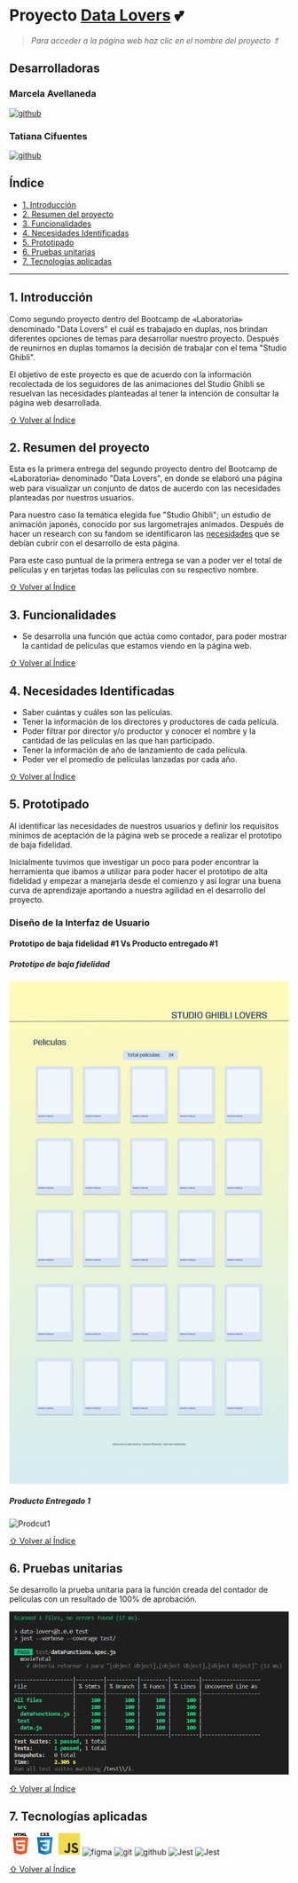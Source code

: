 # Proyecto [Data Lovers](https://taciga30.github.io/DEV011-data-lovers/src) :two_hearts:
 > *Para acceder a la página web haz clic en el nombre del proyecto ⇑*

## Desarrolladoras 

### Marcela Avellaneda 
<a href="https://github.com/marcescala" target="_blank" rel="noreferrer"> <img src="https://upload.wikimedia.org/wikipedia/commons/a/ae/Github-desktop-logo-symbol.svg" alt="github" width="40" height="40"/> </a> 

### Tatiana Cifuentes 
<a href="https://github.com/taciga30" target="_blank" rel="noreferrer"> <img src="https://upload.wikimedia.org/wikipedia/commons/a/ae/Github-desktop-logo-symbol.svg" alt="github" width="40" height="40"/> </a>


## Índice

* [1. Introducción](#1-introducción)
* [2. Resumen del proyecto](#2-resumen-del-proyecto)
* [3. Funcionalidades](#3-funcionalidades)
* [4. Necesidades Identificadas](#4-necesidades-identificadas)
* [5. Prototipado](#5-prototipado)
* [6. Pruebas unitarias](#6-pruebas-unitarias)
* [7. Tecnologías aplicadas](#7-tecnologías-aplicadas)

***
## 1. Introducción

Como segundo proyecto dentro del Bootcamp de ⪡Laboratoria⪢ denominado "Data Lovers" el cuál es trabajado en duplas, nos brindan diferentes opciones de temas para desarrollar nuestro proyecto. Después de reunirnos en duplas tomamos la decisión de trabajar con el tema "Studio Ghibli".

El objetivo de este proyecto es que de acuerdo con la información recolectada de los seguidores de las animaciones del Studio Ghibli se resuelvan las necesidades planteadas al tener la intención de consultar la página web desarrollada.

[⇧ Volver al Índice](#índice)

## 2. Resumen del proyecto

Esta es la primera entrega del segundo proyecto dentro del Bootcamp de ⪡Laboratoria⪢ denominado "Data Lovers", en donde se elaboró una página web para visualizar un conjunto de datos de aucerdo con las necesidades planteadas por nuestros usuarios. 

Para nuestro caso la temática elegida fue "Studio Ghibli"; un estudio de animación japonés, conocido por sus largometrajes
animados. Después de hacer un research con su fandom se identificaron las [necesidades](#4-Necesidades-Identificadas) que se debían cubrir con el desarrollo de esta página.

Para este caso puntual de la primera entrega se van a poder ver el total de películas y en tarjetas todas las películas con su respectivo nombre. 

[⇧ Volver al Índice](#índice)

## 3. Funcionalidades

* Se desarrolla una función que actúa como contador, para poder mostrar la cantidad de películas que estamos viendo en la página web.

[⇧ Volver al Índice](#índice)

## 4. Necesidades Identificadas

* Saber cuántas y cuáles son las películas.
* Tener la información de los directores y productores de cada película.
* Poder filtrar por director y/o productor y conocer el nombre y la cantidad de las películas en las que han participado.
* Tener la información de año de lanzamiento de cada película.
* Poder ver el promedio de películas lanzadas por cada año.

[⇧ Volver al Índice](#índice)

## 5. Prototipado

Al identificar las necesidades de nuestros usuarios y definir los requisitos mínimos de aceptación de la página web se procede a realizar el prototipo de baja fidelidad.

Inicialmente tuvimos que investigar un poco para poder encontrar la herramienta que ibamos a utilizar para poder hacer el prototipo de alta fidelidad y empezar a manejarla desde el comienzo y así lograr una buena curva de aprendizaje aportando a nuestra agilidad en el desarrollo del proyecto.

### Diseño de la Interfaz de Usuario

#### Prototipo de baja fidelidad #1 Vs Producto entregado #1

##### Prototipo de baja fidelidad 
![Prototipo1](/images/Pb1.png)
##### Producto Entregado 1 
![Prodcut1](/images/Product1.png)

[⇧ Volver al Índice](#índice)

<!-- ##### Prototipo de alta fidelidad -->

<!-- ### Feddback -->

<!-- #### Testeos de usabilidad

Durante el reto deberás hacer _tests_ de usabilidad con distintos usuarios,
y con base en los resultados, deberás iterar tus diseños. Cuéntanos
qué problemas de usabilidad detectaste a través de los _tests_ y cómo los
mejoraste en tu propuesta final. -->

## 6. Pruebas unitarias

Se desarrollo la prueba unitaria para la función creada del contador de películas con un resultado de 100% de aprobación.

![Test1](/images/Test1.png)

[⇧ Volver al Índice](#índice)

## 7. Tecnologías aplicadas

<img src="https://raw.githubusercontent.com/devicons/devicon/master/icons/html5/html5-original-wordmark.svg" alt="html5" width="40" height="40"/> <img src="https://raw.githubusercontent.com/devicons/devicon/master/icons/css3/css3-original-wordmark.svg" alt="css3" width="40" height="40"/> <img src="https://raw.githubusercontent.com/devicons/devicon/master/icons/javascript/javascript-original.svg" alt="javascript" width="40" height="40"/> <img src="https://www.vectorlogo.zone/logos/figma/figma-icon.svg" alt="figma" width="40" height="40"/> <img src="https://www.vectorlogo.zone/logos/git-scm/git-scm-icon.svg" alt="git" width="40" height="40"/> <img src="https://upload.wikimedia.org/wikipedia/commons/a/ae/Github-desktop-logo-symbol.svg" alt="github" width="40" height="40"/> <img src="https://cdn.freebiesupply.com/logos/large/2x/jest-logo-png-transparent.png" alt="Jest" width="40" height="40"/>
<img src="https://cdn.freebiesupply.com/logos/large/2x/nodejs-icon-logo-png-transparent.png" alt="Jest" width="40" height="40"/>

[⇧ Volver al Índice](#índice)
